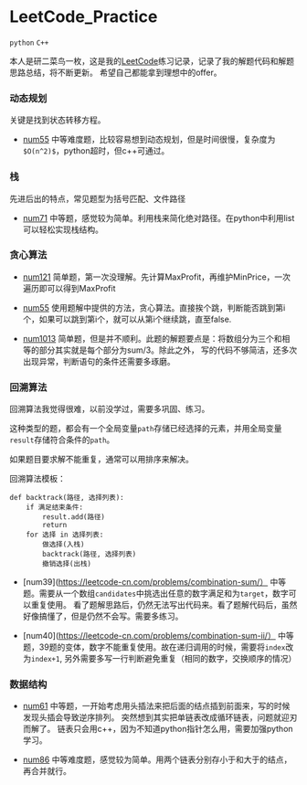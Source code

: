 # LeetCode_Practice

`python` `C++`

本人是研二菜鸟一枚，这是我的[LeetCode](https://leetcode-cn.com/ "悬停显示")练习记录，记录了我的解题代码和解题思路总结，将不断更新。
希望自己都能拿到理想中的offer。

### 动态规划

关键是找到状态转移方程。

  * [num55](https://leetcode-cn.com/problems/jump-game/) 
  中等难度题，比较容易想到动态规划，但是时间很慢，复杂度为`$O(n^2)$`，python超时，但c++可通过。

### 栈
先进后出的特点，常见题型为括号匹配、文件路径
  * [num71](https://leetcode-cn.com/problems/simplify-path/)
  中等题，感觉较为简单。利用栈来简化绝对路径。在python中利用list可以轻松实现栈结构。
  
### 贪心算法
  * [num121](https://leetcode-cn.com/problems/best-time-to-buy-and-sell-stock/)
  简单题，第一次没理解。先计算MaxProfit，再维护MinPrice，一次遍历即可以得到MaxProfit
  
  * [num55](https://leetcode-cn.com/problems/jump-game/)
  使用题解中提供的方法，贪心算法。直接挨个跳，判断能否跳到第i个，如果可以跳到第i个，就可以从第i个继续跳，直至false.
  
  * [num1013](https://leetcode-cn.com/problems/partition-array-into-three-parts-with-equal-sum/)
  简单题，但是并不顺利。此题的解题要点是：将数组分为三个和相等的部分其实就是每个部分为sum/3。除此之外，
  写的代码不够简洁，还多次出现异常，判断语句的条件还需要多琢磨。
  
### 回溯算法
回溯算法我觉得很难，以前没学过，需要多巩固、练习。

这种类型的题，都会有一个全局变量`path`存储已经选择的元素，并用全局变量`result`存储符合条件的`path`。

如果题目要求解不能重复，通常可以用排序来解决。

回溯算法模板：

```
def backtrack(路径, 选择列表):
	if 满足结束条件:
		result.add(路径)
		return
	for 选择 in 选择列表:
		做选择(入栈)
		backtrack(路径, 选择列表)
		撤销选择(出栈)
```



  * [num39](https://leetcode-cn.com/problems/combination-sum/）
  中等题。需要从一个数组`candidates`中挑选出任意的数字满足和为`target`，数字可以重复使用。
  看了题解思路后，仍然无法写出代码来。看了题解代码后，虽然好像搞懂了，但是仍然不会写。需要多练习。
  
  * [num40](https://leetcode-cn.com/problems/combination-sum-ii/）
  中等题，39题的变体，数字不能重复使用。故在递归调用的时候，需要将`index`改为`index+1`, 
  另外需要多写一行判断避免重复（相同的数字，交换顺序的情况）
  
### 数据结构
  * [num61](https://leetcode-cn.com/problems/rotate-list/)
  中等题，一开始考虑用头插法来把后面的结点插到前面来，写的时候发现头插会导致逆序排列。
  突然想到其实把单链表改成循环链表，问题就迎刃而解了。
  链表只会用c++，因为不知道python指针怎么用，需要加强python学习。
  
  * [num86](https://leetcode-cn.com/problems/partition-list/submissions/)
  中等难度题，感觉较为简单。用两个链表分别存小于和大于的结点，再合并就行。